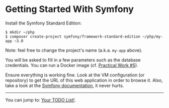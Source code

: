 Getting Started With Symfony
============================

Install the Symfony Standard Edition:

    $ mkdir ~/php
    $ composer create-project symfony/framework-standard-edition ~/php/my-app ~3.0

Note: feel free to change the project's name (a.k.a. `my-app` above).

You will be asked to fill in a few parameters such as the database credentials.
You can run a Docker image (cf. [Practical Work
#5](https://github.com/willdurand-edu/php-practicals/blob/master/src/iut/5.md#practical-work-5)).

Ensure everything is working fine. Look at the VM configuration (or repository)
to get the URL of this web application in order to browse it.
Also, take a look at the [Symfony
documentation](http://symfony.com/doc/current/index.html), it never hurts.

---

You can jump to: [Your TODO List!](8.md).
